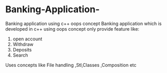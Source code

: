 # Banking-Application-
Banking application using c++ oops concept
Banking application which is developed in c++ using oops concept only provide feature like:
1) open account
2) Withdraw 
3) Deposits
4) Search

Uses concepts like File handling ,Stl,Classes ,Composition etc
